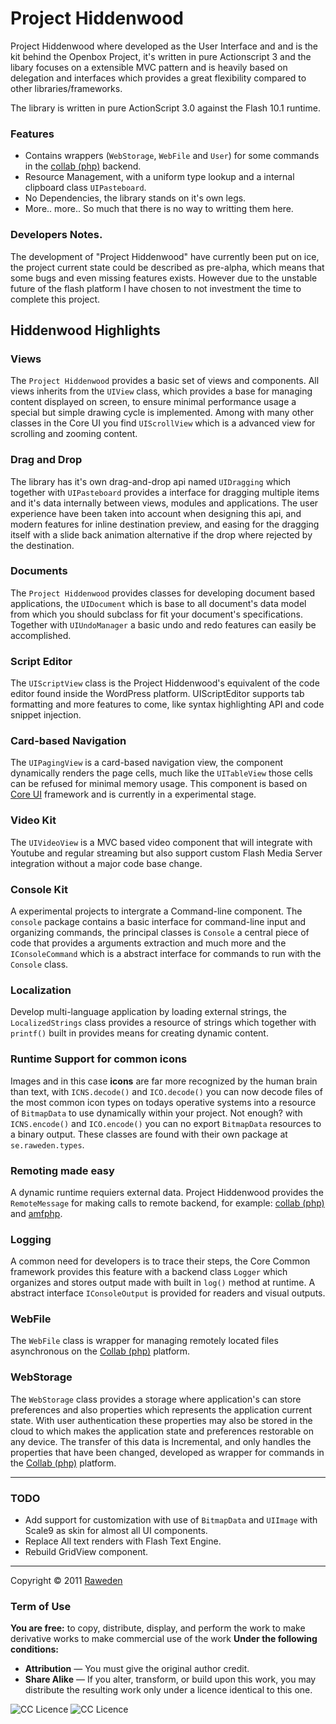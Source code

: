 # Project Hiddenwood

Project Hiddenwood where developed as the User Interface and and is the kit behind the Openbox Project, it's written in pure Actionscript 3 and the libary focuses on a extensible MVC pattern and is heavily based on delegation and interfaces which provides a great flexibility compared to other libraries/frameworks.

The library is written in pure ActionScript 3.0 against the Flash 10.1 runtime.

### Features

* Contains wrappers (`WebStorage`, `WebFile` and `User`) for some commands in the [collab (php)]() backend.
* Resource Management, with a uniform type lookup and a internal clipboard class `UIPasteboard`.
* No Dependencies, the library stands on it's own legs.
* More.. more.. So much that there is no way to writting them here.

### Developers Notes.

The development of "Project Hiddenwood" have currently been put on ice, the project current state could be described as pre-alpha, which means that some bugs and even missing features exists. However due to the unstable future of the flash platform I have chosen to not investment the time to complete this project. 

## Hiddenwood Highlights 

### Views
The `Project Hiddenwood` provides a basic set of views and components. All views inherits from the `UIView` class, which provides a base for managing content displayed on screen, to ensure minimal performance usage a special but simple drawing cycle is implemented. Among with many other classes in the Core UI you find `UIScrollView` which is a advanced view for scrolling and zooming content.

### Drag and Drop
The library has it's own drag-and-drop api named `UIDragging` which together with `UIPasteboard` provides a interface for dragging multiple items and it's data internally between views, modules and applications. The user experience have been taken into account when designing this api, and modern features for inline destination preview, and easing for the dragging itself with a slide back animation alternative if the drop where rejected by the destination.

### Documents
The `Project Hiddenwood` provides classes for developing document based applications, the `UIDocument` which is base to all document's data model from which you should subclass for fit your document's specifications. Together with `UIUndoManager` a basic undo and redo features can easily be accomplished.

### Script Editor
The `UIScriptView` class is the Project Hiddenwood's equivalent of the code editor found inside the WordPress platform. UIScriptEditor supports tab formatting and more features to come, like syntax highlighting API and code snippet injection.

### Card-based Navigation
The `UIPagingView` is a card-based navigation view, the component dynamically renders the page cells, much like the `UITableView` those cells can be refused for minimal memory usage. This component is based on [Core UI](https://github.com/raweden/Core-UI/) framework and is currently in a experimental stage.

### Video Kit
The `UIVideoView` is a MVC based video component that will integrate with Youtube and regular streaming but also support custom Flash Media Server integration without a major code base change.

### Console Kit
A experimental projects to intergrate a Command-line component. The `console` package contains a basic interface for command-line input and organizing commands, the principal classes is `Console` a central piece of code that provides a arguments extraction and much more and the `IConsoleCommand` which is a abstract interface for commands to run with the `Console` class.

### Localization
Develop multi-language application by loading external strings, the `LocalizedStrings` class provides a resource of strings which together with `printf()` built in provides means for creating dynamic content.

### Runtime Support for common icons
Images and in this case **icons** are far more recognized by the human brain than text, with `ICNS.decode()` and `ICO.decode()` you can now decode files of the most common icon types on todays operative systems into a resource of `BitmapData` to use dynamically within your project. Not enough? with `ICNS.encode()` and `ICO.encode()` you can no export `BitmapData` resources to a binary output. These classes are found with their own package at `se.raweden.types`.

### Remoting made easy
A dynamic runtime requiers external data. Project Hiddenwood provides the `RemoteMessage` for making calls to remote backend, for example: [collab (php)](https://github.com/raweden/Collab.php) and [amfphp](https://github.com/silexlabs/amfphp-2.0).

### Logging
A common need for developers is to trace their steps, the Core Common framework provides this feature with a backend class `Logger` which organizes and stores output made with built in `log()` method at runtime. A abstract interface `IConsoleOutput` is provided for readers and visual outputs.

### WebFile
The `WebFile` class is wrapper for managing remotely located files asynchronous on the [Collab (php)](https://github.com/raweden/Collab.php) platform.

### WebStorage
The `WebStorage` class provides a storage where application's can store preferences and also properties which represents the application current state. With user authentication these properties may also be stored in the cloud to which makes the application state and preferences restorable on any device. The transfer of this data is Incremental, and only handles the properties that have been changed, developed as wrapper for commands in the [Collab (php)](https://github.com/raweden/Collab.php) platform.

*  *  *

### TODO

* Add support for customization with use of `BitmapData` and `UIImage` with Scale9 as skin for almost all UI components.
* Replace All text renders with Flash Text Engine.
* Rebuild GridView component.

*  *  *

Copyright © 2011 [Raweden](http://raweden.se)

### Term of Use
**You are free:** to copy, distribute, display, and perform the work
to make derivative works
to make commercial use of the work
**Under the following conditions:**

* **Attribution** — You must give the original author credit.
* **Share Alike** — If you alter, transform, or build upon this work, you may distribute the resulting work only under a licence identical to this one.

![CC Licence](http://raweden.se/public/github/by.png)  ![CC Licence](http://raweden.se/public/github/sa.png)
	
	

		